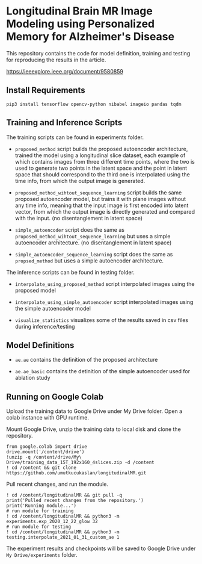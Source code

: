 
# Longitudinal Brain MR Image Modeling using Personalized Memory for Alzheimer's Disease

This repository contains the code for model definition, training and testing for reproducing the results in the article.

https://ieeexplore.ieee.org/document/9580859

## Install Requirements
```shell
pip3 install tensorflow opencv-python nibabel imageio pandas tqdm
```

## Training and Inference Scripts

The training scripts can be found in experiments folder.

* `proposed_method` script builds the proposed autoencoder architecture, trained the model using a longitudinal slice dataset, each example of which contains images from three different time points, where the two is used to generate two points in the latent space and the point in latent space that should correspond to the third one is interpolated using the time info, from which the output image is generated.

* `proposed_method_wihtout_sequence_learning` script builds the same proposed autoencoder model, but trains it with plane images without any time info, meaning that the input image is first encoded into latent vector, from which the output image is directly generated and compared with the input. (no disentanglement in latent space)

* `simple_autoencoder` script does the same as `proposed_method_wihtout_sequence_learning` but uses a simple autoencoder architecture. (no disentanglement in latent space)

* `simple_autoencoder_sequence_learning` script does the same as `propsed_method` but uses a simple autoencoder architecture.

The inference scripts can be found in testing folder.

* `interpolate_using_proposed_method` script interpolated images using the proposed model

* `interpolate_using_simple_autoencoder` script interpolated images using the simple autoencoder model

* `visualize_statistics` visualizes some of the results saved in csv files during inference/testing


## Model Definitions

* `ae.ae` contains the definition of the proposed architecture

* `ae.ae_basic` contains the detinition of the simple autoencoder used for ablation study

## Running on Google Colab

Upload the training data to Google Drive under My Drive folder. Open a colab instance with GPU runtime.

Mount Google Drive, unzip the training data to local disk and clone the repository.
```
from google.colab import drive
drive.mount('/content/drive')
!unzip -q /content/drive/My\ Drive/training_data_15T_192x160_4slices.zip -d /content
! cd /content && git clone https://github.com/umutkucukaslan/longitudinalMR.git
```
Pull recent changes, and run the module.
```
! cd /content/longitudinalMR && git pull -q
print('Pulled recent changes from the repository.')
print('Running module...')
# run module for training
! cd /content/longitudinalMR && python3 -m experiments.exp_2020_12_22_glow 32
# run module for testing
! cd /content/longitudinalMR && python3 -m testing.interpolate_2021_01_31_custom_ae 1
```
The experiment results and checkpoints will be saved to Google Drive under `My Drive/experiments` folder.